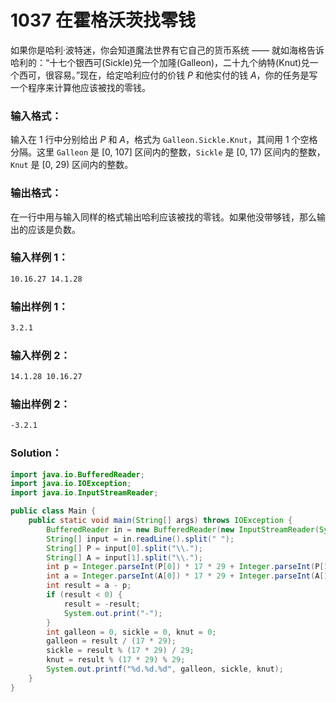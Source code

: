 # 1037 在霍格沃茨找零钱

如果你是哈利·波特迷，你会知道魔法世界有它自己的货币系统 —— 就如海格告诉哈利的：“十七个银西可(Sickle)兑一个加隆(Galleon)，二十九个纳特(Knut)兑一个西可，很容易。”现在，给定哈利应付的价钱 _P_ 和他实付的钱 _A_，你的任务是写一个程序来计算他应该被找的零钱。

### 输入格式：

输入在 1 行中分别给出 _P_ 和 _A_，格式为 `Galleon.Sickle.Knut`，其间用 1 个空格分隔。这里 `Galleon` 是 [0, 107] 区间内的整数，`Sickle` 是 [0, 17) 区间内的整数，`Knut` 是 [0, 29) 区间内的整数。

### 输出格式：

在一行中用与输入同样的格式输出哈利应该被找的零钱。如果他没带够钱，那么输出的应该是负数。

### 输入样例 1：

```tex
10.16.27 14.1.28
```

### 输出样例 1：

```tex
3.2.1
```

### 输入样例 2：

```tex
14.1.28 10.16.27
```

### 输出样例 2：

```tex
-3.2.1
```

### Solution：

```java
import java.io.BufferedReader;
import java.io.IOException;
import java.io.InputStreamReader;

public class Main {
    public static void main(String[] args) throws IOException {
        BufferedReader in = new BufferedReader(new InputStreamReader(System.in));
        String[] input = in.readLine().split(" ");
        String[] P = input[0].split("\\.");
        String[] A = input[1].split("\\.");
        int p = Integer.parseInt(P[0]) * 17 * 29 + Integer.parseInt(P[1]) * 29 + Integer.parseInt(P[2]);
        int a = Integer.parseInt(A[0]) * 17 * 29 + Integer.parseInt(A[1]) * 29 + Integer.parseInt(A[2]);
        int result = a - p;
        if (result < 0) {
            result = -result;
            System.out.print("-");
        }
        int galleon = 0, sickle = 0, knut = 0;
        galleon = result / (17 * 29);
        sickle = result % (17 * 29) / 29;
        knut = result % (17 * 29) % 29;
        System.out.printf("%d.%d.%d", galleon, sickle, knut);
    }
}
```
